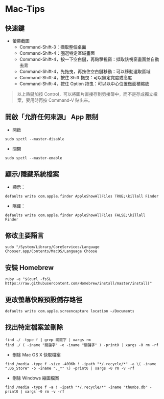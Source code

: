 # Mac-Tips
## 快速鍵
- 螢幕截圖
  - Command-Shift-3：擷取整個桌面
  - Command-Shift-4：圈選特定區域畫面
  - Command-Shift-4，按一下空白鍵，再點擊視窗：擷取該視窗畫面並自動去背
  - Command-Shift-4，先拖曳，再按住空白鍵移動：可以移動選取區域
  - Command-Shift-4，按住 Shift 拖曳：可以鎖定寬度或高度
  - Command-Shift-4，按住 Option 拖曳：可以以中心位置做面積縮放
  
> 以上熱鍵加按 Control，可以將圖片直接存到剪接簿中，而不是存成獨立檔案，要用時再按 Command-V 貼出來。

## 開啟「允許任何來源」 App 限制
- 開啟
```shell
sudo spctl --master-disable
```
- 關閉
```shell
sudo spctl --master-enable
```

## 顯示/隱藏系統檔案
- 顯示：
```shell
defaults write com.apple.finder AppleShowAllFiles TRUE;\killall Finder
```
- 隱藏：
```shell
defaults write com.apple.finder AppleShowAllFiles FALSE;\killall Finder
```

## 修改主要語言
```shell
sudo "/System/Library/CoreServices/Language Chooser.app/Contents/MacOS/Language Choose
```

## 安裝 Homebrew
```shell
ruby -e "$(curl -fsSL https://raw.githubusercontent.com/Homebrew/install/master/install)"
```

## 更改螢幕快照預設儲存路徑
```shell
defaults write com.apple.screencapture location ~/Documents
```

## 找出特定檔案並刪除
```shell
find ./ -type f | grep 關鍵字 | xargs rm
find ./ ( -iname "關鍵字" -o -iname "關鍵字" ) -print0 | xargs -0 rm -rf
```
- 刪除 Mac OS X 快取檔案
```shell
find /media -type f -size -4096b ! -ipath "*/.recycle/*" -a \( -iname ".DS_Store" -o -iname "._*" \) -print0 | xargs -0 rm -v -rf
```
- 刪除 Windows 縮圖檔案
```shell
find /media -type f -a ! -ipath "*/.recycle/*" -iname "thumbs.db" -print0 | xargs -0 rm -v -rf
```
